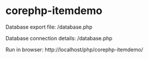 # corephp-itemdemo

Database export file: /database.php 

Database connection details: /database.php 

Run in browser: http://localhost/php/corephp-itemdemo/

